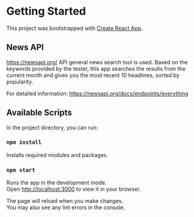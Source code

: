# Getting Started 

This project was bootstrapped with [Create React App](https://github.com/facebook/create-react-app).

## News API

https://newsapi.org/ API general news search tool is used. Based on the keywords provided by the tester, this app searches the results from the current month and gives you the most recent 10 headlines, sorted by popularity. 

For detailed information: https://newsapi.org/docs/endpoints/everything

## Available Scripts

In the project directory, you can run:

### `npm install`

Installs required modules and packages.

### `npm start`

Runs the app in the development mode.\
Open [http://localhost:3000](http://localhost:3000) to view it in your browser.

The page will reload when you make changes.\
You may also see any lint errors in the console.